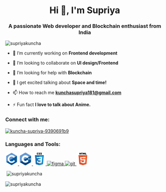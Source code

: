 <h1 align="center">Hi 👋, I'm Supriya</h1>
<h3 align="center">A passionate Web developer and Blockchain enthusiast from India</h3>

<p align="left"> <img src="https://komarev.com/ghpvc/?username=supriyakuncha&label=Profile%20views&color=0e75b6&style=flat" alt="supriyakuncha" /> </p>

- 🔭 I’m currently working on **Frontend development**

- 👯 I’m looking to collaborate on **UI design/Frontend**

- 🤝 I’m looking for help with **Blockchain**

- 💬 I get excited talking about **Space and time!**

- 📫 How to reach me **kunchasupriya181@gmail.com**

- ⚡ Fun fact **I love to talk about Anime.**

<h3 align="left">Connect with me:</h3>
<p align="left">
<a href="https://linkedin.com/in/kuncha-supriya-9390691b9" target="blank"><img align="center" src="https://raw.githubusercontent.com/rahuldkjain/github-profile-readme-generator/master/src/images/icons/Social/linked-in-alt.svg" alt="kuncha-supriya-9390691b9" height="30" width="40" /></a>
</p>

<h3 align="left">Languages and Tools:</h3>
<p align="left"> <a href="https://www.cprogramming.com/" target="_blank" rel="noreferrer"> <img src="https://raw.githubusercontent.com/devicons/devicon/master/icons/c/c-original.svg" alt="c" width="40" height="40"/> </a> <a href="https://www.w3schools.com/cpp/" target="_blank" rel="noreferrer"> <img src="https://raw.githubusercontent.com/devicons/devicon/master/icons/cplusplus/cplusplus-original.svg" alt="cplusplus" width="40" height="40"/> </a> <a href="https://www.w3schools.com/css/" target="_blank" rel="noreferrer"> <img src="https://raw.githubusercontent.com/devicons/devicon/master/icons/css3/css3-original-wordmark.svg" alt="css3" width="40" height="40"/> </a> <a href="https://www.figma.com/" target="_blank" rel="noreferrer"> <img src="https://www.vectorlogo.zone/logos/figma/figma-icon.svg" alt="figma" width="40" height="40"/> </a> <a href="https://git-scm.com/" target="_blank" rel="noreferrer"> <img src="https://www.vectorlogo.zone/logos/git-scm/git-scm-icon.svg" alt="git" width="40" height="40"/> </a> <a href="https://www.w3.org/html/" target="_blank" rel="noreferrer"> <img src="https://raw.githubusercontent.com/devicons/devicon/master/icons/html5/html5-original-wordmark.svg" alt="html5" width="40" height="40"/> </a> </p>

<p>&nbsp;<img align="center" src="https://github-readme-stats.vercel.app/api?username=supriyakuncha&show_icons=true&locale=en" alt="supriyakuncha" /></p>

<p><img align="center" src="https://github-readme-streak-stats.herokuapp.com/?user=supriyakuncha&" alt="supriyakuncha" /></p>

<img href="https://activity-graph.herokuapp.com/graph?username=SupriyaKuncha&theme=gotham)](https://github.com/SupriyaKuncha/github-readme-activity-graph"></img>

